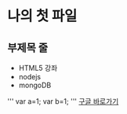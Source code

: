 나의 첫 파일
============

부제목 줄
---------

* HTML5 강좌
* nodejs
* mongoDB


'''
	var a=1;
	var b=1;
'''
[구글 바로가기](http://google.com)
